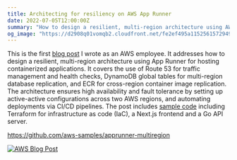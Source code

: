 ```yaml
---
title: Architecting for resiliency on AWS App Runner
date: 2022-07-05T12:00:00Z
summary: "How to design a resilient, multi-region architecture using AWS App Runner for hosting containerized applications"
og_image: "https://d2908q01vomqb2.cloudfront.net/fe2ef495a1152561572949784c16bf23abb28057/2022/07/01/apprunner-multi-region.jpg"
---
```


This is the first [blog post](https://aws.amazon.com/blogs/containers/architecting-for-resiliency-on-aws-app-runner/) I wrote as an AWS employee. It addresses how to design a resilient, multi-region architecture using App Runner for hosting containerized applications. It covers the use of Route 53 for traffic management and health checks, DynamoDB global tables for multi-region database replication, and ECR for cross-region container image replication.  The architecture ensures high availability and fault tolerance by setting up active-active configurations across two AWS regions, and automating deployments via CI/CD pipelines. The post includes [sample code](https://github.com/aws-samples/apprunner-multiregion) including Terraform for infrastructure as code (IaC), a Next.js frontend and a Go API server.

https://github.com/aws-samples/apprunner-multiregion

[![AWS Blog Post](https://d2908q01vomqb2.cloudfront.net/fe2ef495a1152561572949784c16bf23abb28057/2022/07/01/apprunner-multi-region.jpg)](https://aws.amazon.com/blogs/containers/architecting-for-resiliency-on-aws-app-runner/)
